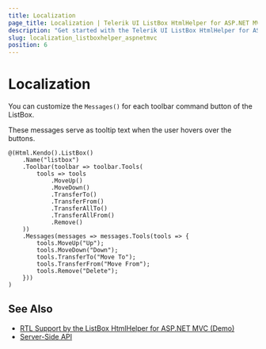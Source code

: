 ```yaml
---
title: Localization
page_title: Localization | Telerik UI ListBox HtmlHelper for ASP.NET MVC
description: "Get started with the Telerik UI ListBox HtmlHelper for ASP.NET MVC and learn about the localization options it supports."
slug: localization_listboxhelper_aspnetmvc
position: 6
---
```


# Localization

You can customize the `Messages()` for each toolbar command button of the ListBox.

These messages serve as tooltip text when the user hovers over the buttons.

    @(Html.Kendo().ListBox()
        .Name("listbox")
        .Toolbar(toolbar => toolbar.Tools(
            tools => tools
                .MoveUp()
                .MoveDown()
                .TransferTo()
                .TransferFrom()
                .TransferAllTo()
                .TransferAllFrom()
                .Remove()
        ))
        .Messages(messages => messages.Tools(tools => {
            tools.MoveUp("Up");
            tools.MoveDown("Down");
            tools.TransferTo("Move To");
            tools.TransferFrom("Move From");
            tools.Remove("Delete");
        }))
    )

## See Also

* [RTL Support by the ListBox HtmlHelper for ASP.NET MVC (Demo)](https://demos.telerik.com/aspnet-mvc/listbox/right-to-left-support)
* [Server-Side API](/api/listbox)
